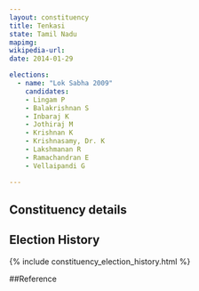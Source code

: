 ```yaml
---
layout: constituency
title: Tenkasi
state: Tamil Nadu
mapimg: 
wikipedia-url: 
date: 2014-01-29

elections: 
  - name: "Lok Sabha 2009"
    candidates: 
    - Lingam P 
    - Balakrishnan S 
    - Inbaraj K 
    - Jothiraj M 
    - Krishnan K 
    - Krishnasamy, Dr. K 
    - Lakshmanan R 
    - Ramachandran E 
    - Vellaipandi G 

---
```

## Constituency details


## Election History
{% include constituency_election_history.html %}

##Reference
